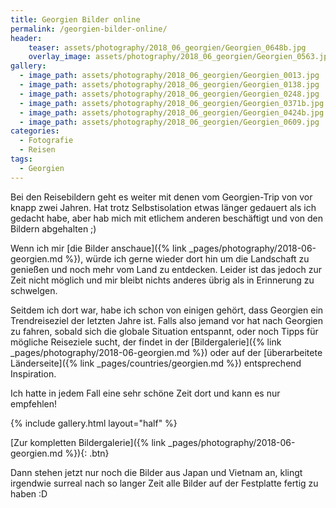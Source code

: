 ```yaml
---
title: Georgien Bilder online
permalink: /georgien-bilder-online/
header:
    teaser: assets/photography/2018_06_georgien/Georgien_0648b.jpg
    overlay_image: assets/photography/2018_06_georgien/Georgien_0563.jpg
gallery:
  - image_path: assets/photography/2018_06_georgien/Georgien_0013.jpg
  - image_path: assets/photography/2018_06_georgien/Georgien_0138.jpg
  - image_path: assets/photography/2018_06_georgien/Georgien_0248.jpg
  - image_path: assets/photography/2018_06_georgien/Georgien_0371b.jpg
  - image_path: assets/photography/2018_06_georgien/Georgien_0424b.jpg
  - image_path: assets/photography/2018_06_georgien/Georgien_0609.jpg
categories:
  - Fotografie
  - Reisen
tags:
  - Georgien
---
```


Bei den Reisebildern geht es weiter mit denen vom Georgien-Trip von vor knapp zwei Jahren. 
Hat trotz Selbstisolation etwas länger gedauert als ich gedacht habe, aber hab mich mit etlichem anderen beschäftigt und von den Bildern abgehalten ;)

Wenn ich mir [die Bilder anschaue]({% link _pages/photography/2018-06-georgien.md %}), 
würde ich gerne wieder dort hin um die Landschaft zu genießen und noch mehr vom Land zu entdecken.
Leider ist das jedoch zur Zeit nicht möglich und mir bleibt nichts anderes übrig als in Erinnerung zu schwelgen.

Seitdem ich dort war, habe ich schon von einigen gehört, dass Georgien ein Trendreiseziel der letzten Jahre ist.
Falls also jemand vor hat nach Georgien zu fahren, sobald sich die globale Situation entspannt, 
oder noch Tipps für mögliche Reiseziele sucht, der findet in der [Bildergalerie]({% link _pages/photography/2018-06-georgien.md %}) oder 
auf der [überarbeitete Länderseite]({% link _pages/countries/georgien.md %}) entsprechend Inspiration.

Ich hatte in jedem Fall eine sehr schöne Zeit dort und kann es nur empfehlen!

{% include gallery.html layout="half" %}

[Zur kompletten Bildergalerie]({% link _pages/photography/2018-06-georgien.md %}){: .btn}

Dann stehen jetzt nur noch die Bilder aus Japan und Vietnam an, 
klingt irgendwie surreal nach so langer Zeit alle Bilder auf der Festplatte fertig zu haben :D